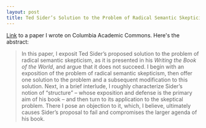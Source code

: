 ```yaml
---
layout: post
title: Ted Sider’s Solution to the Problem of Radical Semantic Skepticism
---
```

<div class="message">
  <a href="http://dx.doi.org/10.7916/D8RV0N61">Link</a> to a paper I wrote on Columbia Academic Commons. Here's the abstract:
</div>

>In this paper, I exposit Ted Sider’s proposed solution to the problem of radical semantic skepticism, as it is presented in his *Writing the Book of the World*, and argue that it does not succeed. I begin with an exposition of the problem of radical semantic skepticism, then offer one solution to the problem and a subsequent modification to this solution. Next, in a brief interlude, I roughly characterize Sider’s notion of “structure” – whose exposition and defense is the primary aim of his book – and then turn to its application to the skeptical problem. There I pose an objection to it, which, I believe, ultimately causes Sider’s proposal to fail and compromises the larger agenda of his book.
